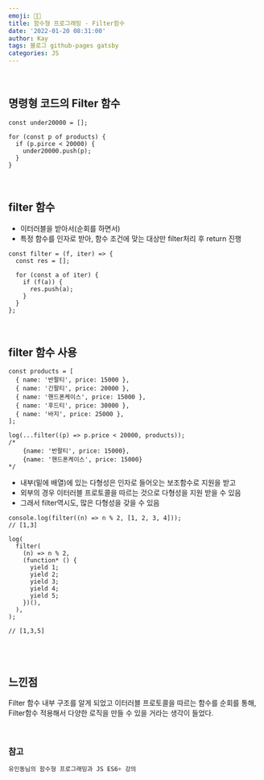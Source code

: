 ```yaml
---
emoji: 👨‍💻
title: 함수형 프로그래밍 - Filter함수
date: '2022-01-20 08:31:00'
author: Kay
tags: 블로그 github-pages gatsby
categories: JS
---
```


<br>

## 명령형 코드의 Filter 함수

```tsx
const under20000 = [];

for (const p of products) {
  if (p.pirce < 20000) {
    under20000.push(p);
  }
}
```

<br>

## filter 함수

- 이터러블을 받아서(순회를 하면서)
- 특정 함수를 인자로 받아, 함수 조건에 맞는 대상만 filter처리 후 return 진행

```tsx
const filter = (f, iter) => {
  const res = [];

  for (const a of iter) {
    if (f(a)) {
      res.push(a);
    }
  }
};
```

<br>

## filter 함수 사용

```tsx
const products = [
  { name: '반팔티', price: 15000 },
  { name: '긴팔티', price: 20000 },
  { name: '핸드폰케이스', price: 15000 },
  { name: '후드티', price: 30000 },
  { name: '바지', price: 25000 },
];

log(...filter((p) => p.price < 20000, products));
/*
	{name: '반팔티', price: 15000},
	{name: '핸드폰케이스', price: 15000}
*/
```

- 내부(밑에 배열)에 있는 다형성은 인자로 들어오는 보조함수로 지원을 받고
- 외부의 경우 이터러블 프로토콜을 따르는 것으로 다형성을 지원 받을 수 있음
- 그래서 filter역시도, 많은 다형성을 갖을 수 있음

```tsx
console.log(filter((n) => n % 2, [1, 2, 3, 4]));
// [1,3]

log(
  filter(
    (n) => n % 2,
    (function* () {
      yield 1;
      yield 2;
      yield 3;
      yield 4;
      yield 5;
    })(),
  ),
);

// [1,3,5]
```

<br>
<br>

## 느낀점

Filter 함수 내부 구조를 알게 되었고 이터러블 프로토콜을 따르는 함수를 순회를 통해, Filter함수 적용해서 다양한 로직을 만들 수 있을 거라는 생각이 들었다.

<br>

### 참고

```js
유인동님의 함수형 프로그래밍과 JS ES6+ 강의

```

```toc

```
